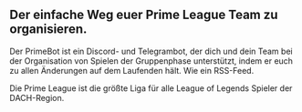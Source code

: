## Der einfache Weg euer Prime League Team zu organisieren.

Der PrimeBot ist ein Discord- und Telegrambot, der dich und dein Team bei der Organisation von Spielen der Gruppenphase
unterstützt, indem er euch zu allen Änderungen auf dem Laufenden hält. Wie ein RSS-Feed.

Die Prime League ist die größte Liga für alle League of Legends Spieler der DACH-Region.
